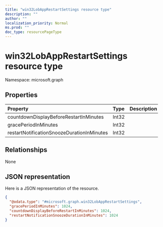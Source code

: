 ```yaml
---
title: "win32LobAppRestartSettings resource type"
description: ""
author: ""
localization_priority: Normal
ms.prod: ""
doc_type: resourcePageType
---
```


# win32LobAppRestartSettings resource type


Namespace: microsoft.graph



## Properties
|Property|Type|Description|
|:---|:---|:---|
|countdownDisplayBeforeRestartInMinutes|Int32||
|gracePeriodInMinutes|Int32||
|restartNotificationSnoozeDurationInMinutes|Int32||

## Relationships
None

## JSON representation
Here is a JSON representation of the resource.
<!-- {
  "blockType": "resource",
  "@odata.type": "microsoft.graph.win32LobAppRestartSettings"
}
-->
``` json
{
  "@odata.type": "#microsoft.graph.win32LobAppRestartSettings",
  "gracePeriodInMinutes": 1024,
  "countdownDisplayBeforeRestartInMinutes": 1024,
  "restartNotificationSnoozeDurationInMinutes": 1024
}
```

